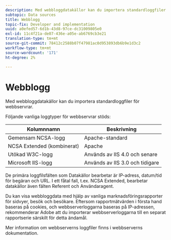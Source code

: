 ```yaml
---
description: Med webbloggdatakällor kan du importera standardloggfiler för webbservrar.
subtopic: Data sources
title: Webblogg
topic-fix: Developer and implementation
uuid: a0efed57-6d1b-43d8-97ce-dc31009805e0
exl-id: 11c4f21a-de07-436e-a05e-ab6769cb3e21
translation-type: tm+mt
source-git-commit: 78412c2588b07f47981ac0d953893db6b9e1d3c2
workflow-type: tm+mt
source-wordcount: '171'
ht-degree: 2%

---
```


# Webblogg

Med webbloggdatakällor kan du importera standardloggfiler för webbservrar.

Följande vanliga loggtyper för webbservrar stöds:

| Kolumnnamn | Beskrivning |
|--- |--- |
| Gemensam NCSA-logg | Apache-standard |
| NCSA Extended (kombinerat) | Apache |
| Utökad W3C-logg | Används av IIS 4.0 och senare |
| Microsoft IIS-logg | Används av IIS 3.0 och tidigare |

De primära loggfilsfälten som Datakällor bearbetar är IP-adress, datum/tid för begäran och URL. I ett fåtal fall, t.ex. NCSA Extended, bearbetar datakällor även fälten Referent och Användaragent.

Du kan visa webbloggdata med hjälp av vanliga marknadsföringsrapporter för sidvyer, besök och besökare. Eftersom rapportmätvärden i första hand baseras på cookies, och webbserverloggarna baseras på IP-adressen, rekommenderar Adobe att du importerar webbserverloggarna till en separat rapportserie särskilt för detta ändamål.

Mer information om webbserverns loggfiler finns i webbserverns dokumentation.
